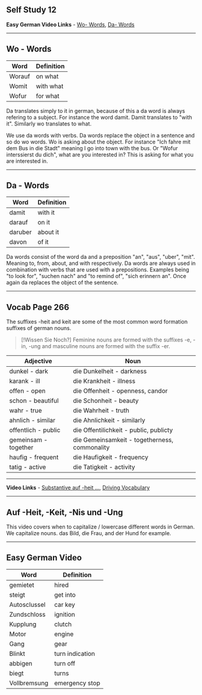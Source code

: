 ## Self Study 12

<b>Easy German Video Links</b> - [Wo- Words](https://www.youtube.com/watch?v=XhE3bMIiq6g&ab_channel=EasyGerman),  [Da- Words](https://www.youtube.com/watch?v=Rd5W-HwArvM) <br>
****
## Wo - Words

| Word   | Definition |
| ------ | ---------- |
| Worauf | on what    |
| Womit  | with what  |
| Wofur  | for what   |
Da translates simply to it in german, because of this a da word is always refering to a subject. For instance the word damit. Damit translates to "with it".  Similarly wo translates to what. 

We use da words with verbs. Da words replace the object in a sentence and so do wo words. Wo is asking about the object. For instance "Ich fahre mit dem Bus in die Stadt" meaning I go into town with the bus. Or "Wofur interssierst du dich", what are you interested in? This is asking for what you are interested in. 


****
## Da - Words

| Word    | Definition |
| ------- | ---------- |
| damit   | with it    |
| darauf  | on it      |
| daruber | about it   |
| davon   | of it      |
Da words consist of the word da and a preposition "an", "aus", "uber", "mit". Meaning to, from, about, and with respectively. Da words are always used in combination with verbs that are used with a prepositions. Examples being "to look for", "suchen nach" and "to remind of", "sich erinnern an". Once again da replaces the object of the sentence. 

****

## Vocab Page 266

The suffixes -heit and keit are some of the most common word formation suffixes of german nouns. 

> [!Wissen Sie Noch?]
> Feminine nouns are formed with the suffixes -e, -in, -ung and masculine nouns are formed with the suffix -er. 	

| Adjective            | Noun                                          |
| -------------------- | --------------------------------------------- |
| dunkel - dark        | die Dunkelheit - darkness                     |
| karank - ill         | die Krankheit - illness                       |
| offen - open         | die Offenheit - openness, candor              |
| schon - beautiful    | die Schonheit - beauty                        |
| wahr - true          | die Wahrheit - truth                          |
| ahnlich - similar    | die Ahnlichkeit - similarly                   |
| offentlich - public  | die Offentilichkeit - public, publicty        |
| gemeinsam - together | die Gemeinsamkeit - togetherness, commonality |
| haufig  - frequent   | die Haufigkeit - frequency                    |
| tatig - active       | die Tatigkeit - activity                      |

****

<b>Video Links</b> - [Substantive auf -heit ...](https://www.youtube.com/watch?v=HjLsDQbFcqI&ab_channel=sofaDeutsch), [Driving Vocabulary](https://www.youtube.com/watch?v=Dd05ijXQHFk&ab_channel=EasyGerman)

****

## Auf -Heit, -Keit, -Nis und -Ung

This video covers when to capitalize / lowercase different words in German. We capitalize nouns. das Bild, die Frau, and der Hund for example. 

****

## Easy German Video

| Word         | Definition      |
| ------------ | --------------- |
| gemietet     | hired           |
| steigt       | get into        |
| Autosclussel | car key         |
| Zundschloss  | ignition        |
| Kupplung     | clutch          |
| Motor        | engine          |
| Gang         | gear            |
| Blinkt       | turn indication |
| abbigen      | turn off        |
| biegt        | turns           |
| Vollbremsung | emergency stop  |
